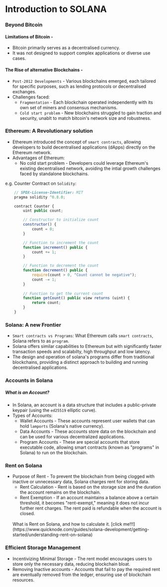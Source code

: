 # Introduction to SOLANA

### Beyond Bitcoin
#### Limitations of Bitcoin - 
- Bitcoin primarily serves as a decentralised currency.
- It was not designed to support complex applications or diverse use cases.

#### The Rise of alternative Blockchains -
- `Post-2012 Developments` - Various blockchains emerged, each tailored for specific purposes, such as lending protocols or decentralised exchanges.
- Challenges faced:
    - `Fragmentation` - Each blockchain operated independently with its own set of miners and consensus mechanisms.
    - `Cold start problem` - New blockchains struggled to gain traction and security, unablt to match bitcoin's network size and robustness.

### Ethereum: A Revolutionary solution
- Ethereum introduced the concept of `smart contracts`, allowing developers to build decentralised applications (dApps) directly on the Ethereum network.
- Advantages of Ethereum:
    - No cold start problem - Developers could leverage Ethereum's existing decentralised network, avoiding the intial growth challenges faced by standalone blockchains.

e.g. Counter Contract on `Solidity`:
```javascript
    // SPDX-License-Identifier: MIT
    pragma solidity ^0.8.0;

    contract Counter {
        uint public count;

        // Constructor to initialize count
        constructor() {
            count = 0;
        }

        // Function to increment the count
        function increment() public {
            count += 1;
        }

        // Function to decrement the count
        function decrement() public {
            require(count > 0, "Count cannot be negative");
            count -= 1;
        }
        
        // Function to get the current count
        function getCount() public view returns (uint) {
            return count;
        }
    }
```

### Solana: A new Frontier
- `Smart contracts vs Programs`: What Ethereum calls `smart contracts`, Solana refers to as `program`.
- Solana offers similar capabilities to Ethereum but with significantly faster transaction speeds and scalabilty, high throughput and low latency.
- The design and operation of solana's programs differ from traditional blockchains, providing a distinct approach to building and running decentralised applications.

### Accounts in Solana
##### What is an Account?
- In Solana, an account is a data structure that includes a public-private keypair (using the `ed25519` elliptic curve).
- Types of Accounts:
    - Wallet Accounts - These accounts represent user wallets that can hold `lamports` (Solana's native currency).
    - Data Accounts - These accounts store data on the blockchain and can be used for various decentralized applications.
    - Program Accounts - These are special accounts that store executable code, allowing smart contracts (known as "programs" in Solana) to run on the blockchain.

### Rent on Solana
- Purpose of Rent - To prevent the blockchain from being clogged with inactive or unnecessary data, Solana charges rent for storing data.
    - Rent Calculation - Rent is based on the storage size and the duration the account remains on the blockchain.
    - Rent Exemption - If an account maintains a balance above a certain threshold, it becomes "rent-exempt," meaning it does not incur further rent charges. The rent paid is refundable when the account is closed.
    <br />
    What is Rent on Solana, and how to calculate it. [click me!!!](https://www.quicknode.com/guides/solana-development/getting-started/understanding-rent-on-solana)

### Efficient Storage Management
- Incentivizing Minimal Storage - The rent model encourages users to store only the necessary data, reducing blockchain bloat.
- Removing Inactive accounts - Accounts that fail to pay the required rent are eventually removed from the ledger, ensuring use of blockchain resources.